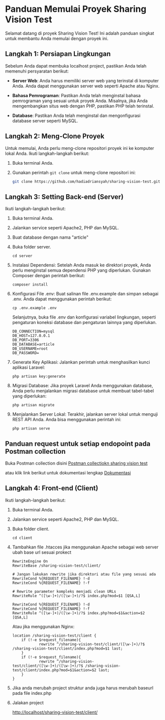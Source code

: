 # Panduan Memulai Proyek Sharing Vision Test

Selamat datang di proyek Sharing Vision Test! Ini adalah panduan singkat untuk membantu Anda memulai dengan proyek ini.

## Langkah 1: Persiapan Lingkungan

Sebelum Anda dapat membuka localhost project, pastikan Anda telah memenuhi persyaratan berikut:

- **Server Web**: Anda harus memiliki server web yang terinstal di komputer Anda. Anda dapat menggunakan server web seperti Apache atau Nginx.

- **Bahasa Pemrograman**: Pastikan Anda telah menginstal bahasa pemrograman yang sesuai untuk proyek Anda. Misalnya, jika Anda mengembangkan situs web dengan PHP, pastikan PHP telah terinstal.

- **Database**: Pastikan Anda telah menginstal dan mengonfigurasi database server seperti MySQL.

## Langkah 2: Meng-Clone Proyek

Untuk memulai, Anda perlu meng-clone repositori proyek ini ke komputer lokal Anda. Ikuti langkah-langkah berikut:

1. Buka terminal Anda.

2. Gunakan perintah `git clone` untuk meng-clone repositori ini:

   ```bash
   git clone https://github.com/hadiadriansyah/sharing-vision-test.github
   ``` 

## Langkah 3: Setting Back-end (Server)

Ikuti langkah-langkah berikut:

1. Buka terminal Anda.

2. Jalankan service seperti Apache2, PHP dan MySQL.

3. Buat database dengan nama "article"

4. Buka folder server.
    
    ```
    cd server
    ```

5. Instalasi Dependensi: Setelah Anda masuk ke direktori proyek, Anda perlu menginstal semua dependensi PHP yang diperlukan. Gunakan Composer dengan perintah berikut:
    
    ```
    composer install
    ```

6. Konfigurasi File .env: Buat salinan file .env.example dan simpan sebagai .env. Anda dapat menggunakan perintah berikut:
    
    ```
    cp .env.example .env
    ```

    Selanjutnya, buka file .env dan konfigurasi variabel lingkungan, seperti pengaturan koneksi database dan pengaturan lainnya yang diperlukan.

    ```
    DB_CONNECTION=mysql
    DB_HOST=127.0.0.1
    DB_PORT=3306
    DB_DATABASE=article
    DB_USERNAME=root
    DB_PASSWORD=
    ```

7. Generate Key Aplikasi: Jalankan perintah untuk menghasilkan kunci aplikasi Laravel:
    
    ```
    php artisan key:generate
    ```

8. Migrasi Database: Jika proyek Laravel Anda menggunakan database, Anda perlu menjalankan migrasi database untuk membuat tabel-tabel yang diperlukan:
    
    ```
    php artisan migrate
    ```

9. Menjalankan Server Lokal: Terakhir, jalankan server lokal untuk menguji REST API Anda. Anda bisa menggunakan perintah ini:
    
    ```
    php artisan serve
    ```

## Panduan request untuk setiap endopoint pada Postman collection
    
Buka Postman collection disini [Postman collectiokn sharing vision test](https://winter-firefly-531502.postman.co/workspace/New-Team-Workspace~05a330f3-4bbe-4091-85d0-8287c18a9fb6/collection/23565067-dd680d5c-c703-42f6-9ba4-3d5cccdf4c0b?action=share&creator=23565067)

atau klik link berikut untuk dokumentasi lengkap
[Dokumentasi](https://winter-firefly-531502.postman.co/workspace/05a330f3-4bbe-4091-85d0-8287c18a9fb6/documentation/23565067-dd680d5c-c703-42f6-9ba4-3d5cccdf4c0b?entity=&branch=&version=)

## Langkah 4: Front-end (Client)

Ikuti langkah-langkah berikut:

1. Buka terminal Anda.

2. Jalankan service seperti Apache2, PHP dan MySQL.

3. Buka folder client.
    
    ```
    cd client
    ```

4. Tambahkan file .htacces jika menggunakan Apache sebagai web server ubah base url sesuai prokect

    
    ```
    RewriteEngine On
    RewriteBase /sharing-vision-test/client/

    # Jangan lakukan rewrite jika direktori atau file yang sesuai ada
    RewriteCond %{REQUEST_FILENAME} !-d
    RewriteCond %{REQUEST_FILENAME} !-f

    # Rewrite parameter kompleks menjadi clean URLs
    RewriteRule ^([\w-]+)/([\w-]+)/?$ index.php?mod=$1 [QSA,L]

    RewriteCond %{REQUEST_FILENAME} !-d
    RewriteCond %{REQUEST_FILENAME} !-f
    RewriteRule ^([\w-]+)/([\w-]+)/?$ index.php?mod=$1&action=$2 [QSA,L]
    ```

    Atau jika menggunakan Nginx:
    ```
    location /sharing-vision-test/client {
        if (!-e $request_filename){
                rewrite ^/sharing-vision-test/client/([\w-]+)/?$ /sharing-vision-test/client/index.php?mod=$1 last;
        }
        if (!-e $request_filename){
                rewrite ^/sharing-vision-test/client/([\w-]+)/([\w-]+)/?$ /sharing-vision-test/client/index.php?mod=$1&action=$2 last;
        }
    }
    ```

5. Jika anda merubah project struktur anda juga harus merubah baseurl pada file index.php

6. Jalakan project

    [http://localhost/sharing-vision-test/client/](http://localhost/sharing-vision-test/client/)


